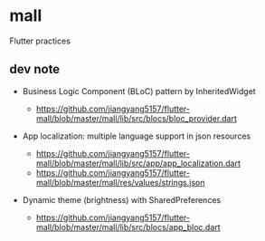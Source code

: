 # mall

Flutter practices

## dev note

- Business Logic Component (BLoC) pattern by InheritedWidget
  - https://github.com/jiangyang5157/flutter-mall/blob/master/mall/lib/src/blocs/bloc_provider.dart

- App localization: multiple language support in json resources
  - https://github.com/jiangyang5157/flutter-mall/blob/master/mall/lib/src/app/app_localization.dart
  - https://github.com/jiangyang5157/flutter-mall/blob/master/mall/res/values/strings.json

- Dynamic theme (brightness) with SharedPreferences
  - https://github.com/jiangyang5157/flutter-mall/blob/master/mall/lib/src/blocs/app_bloc.dart
